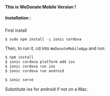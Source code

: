 #### This is WeDonate Mobile Version !

##### Installation :

First install 
```bash
$ sudo npm install -g ionic cordova
```

Then, to run it, cd into `WeDonateMobileApp` and run:

```bash
$ npm install 
$ ionic cordova platform add ios
$ ionic cordova run ios
$ ionic cordova run android
```

``` bash
$ ionic serve 
```

Substitute ios for android if not on a Mac.

